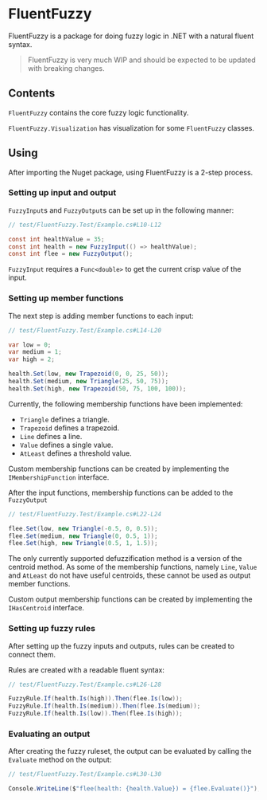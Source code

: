 # FluentFuzzy

FluentFuzzy is a package for doing fuzzy logic in .NET with a natural fluent syntax.

> FluentFuzzy is very much WIP and should be expected to be updated with breaking changes.

## Contents

`FluentFuzzy` contains the core fuzzy logic functionality.

`FluentFuzzy.Visualization` has visualization for some `FluentFuzzy` classes.

## Using

After importing the Nuget package, using FluentFuzzy is a 2-step process.

### Setting up input and output

`FuzzyInput`s and `FuzzyOutput`s can be set up in the following manner:

```cs
// test/FluentFuzzy.Test/Example.cs#L10-L12

const int healthValue = 35;
const int health = new FuzzyInput(() => healthValue);
const int flee = new FuzzyOutput();
```

`FuzzyInput` requires a `Func<double>` to get the current crisp value of the input.

### Setting up member functions

The next step is adding member functions to each input:

```cs
// test/FluentFuzzy.Test/Example.cs#L14-L20

var low = 0;
var medium = 1;
var high = 2;

health.Set(low, new Trapezoid(0, 0, 25, 50));
health.Set(medium, new Triangle(25, 50, 75));
health.Set(high, new Trapezoid(50, 75, 100, 100));
```

Currently, the following membership functions have been implemented:

* `Triangle` defines a triangle.
* `Trapezoid` defines a trapezoid.
* `Line` defines a line.
* `Value` defines a single value.
* `AtLeast` defines a threshold value.

Custom membership functions can be created by implementing the `IMembershipFunction` interface.

After the input functions, membership functions can be added to the `FuzzyOutput`

```cs
// test/FluentFuzzy.Test/Example.cs#L22-L24

flee.Set(low, new Triangle(-0.5, 0, 0.5));
flee.Set(medium, new Triangle(0, 0.5, 1));
flee.Set(high, new Triangle(0.5, 1, 1.5));
```

The only currently supported defuzzification method is a version of the centroid method. As some of the membership functions, namely `Line`, `Value` and `AtLeast` do not have useful centroids, these cannot be used as output member functions.

Custom output membership functions can be created by implementing the `IHasCentroid` interface.

### Setting up fuzzy rules

After setting up the fuzzy inputs and outputs, rules can be created to connect them.

Rules are created with a readable fluent syntax:

```cs
// test/FluentFuzzy.Test/Example.cs#L26-L28

FuzzyRule.If(health.Is(high)).Then(flee.Is(low));
FuzzyRule.If(health.Is(medium)).Then(flee.Is(medium));
FuzzyRule.If(health.Is(low)).Then(flee.Is(high));
```

### Evaluating an output

After creating the fuzzy ruleset, the output can be evaluated by calling the `Evaluate` method on the output:

```cs
// test/FluentFuzzy.Test/Example.cs#L30-L30

Console.WriteLine($"flee(health: {health.Value}) = {flee.Evaluate()}"); // flee(health: 35) = 0,8
```
